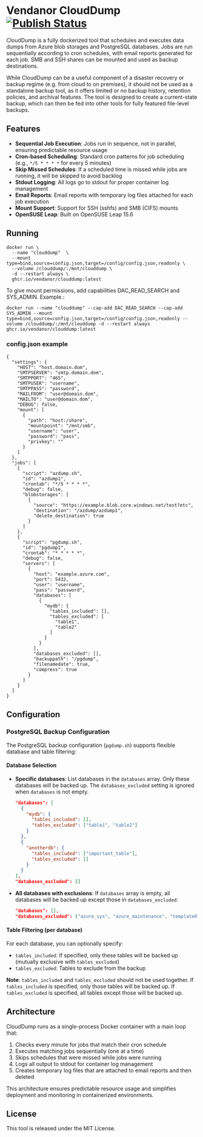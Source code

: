 # Vendanor CloudDump [![Publish Status](https://github.com/vendanor/CloudDump/workflows/Publish/badge.svg)](https://github.com/vendanor/CloudDump/actions)

CloudDump is a fully dockerized tool that schedules and executes data dumps from Azure blob storages and PostgreSQL databases. Jobs are run sequentially according to cron schedules, with email reports generated for each job. SMB and SSH shares can be mounted and used as backup destinations.

While CloudDump can be a useful component of a disaster recovery or backup regime (e.g. from cloud to on premises), it should not be used as a standalone backup tool, as it offers limited or no backup history, retention policies, and archival features. The tool is designed to create a current-state backup, which can then be fed into other tools for fully featured file-level backups.

## Features

- **Sequential Job Execution**: Jobs run in sequence, not in parallel, ensuring predictable resource usage
- **Cron-based Scheduling**: Standard cron patterns for job scheduling (e.g., `*/5 * * * *` for every 5 minutes)
- **Skip Missed Schedules**: If a scheduled time is missed while jobs are running, it will be skipped to avoid backlog
- **Stdout Logging**: All logs go to stdout for proper container log management
- **Email Reports**: Email reports with temporary log files attached for each job execution
- **Mount Support**: Support for SSH (sshfs) and SMB (CIFS) mounts
- **OpenSUSE Leap**: Built on OpenSUSE Leap 15.6

## Running

```docker 
docker run \
  --name "clouddump"  \
  --mount type=bind,source=config.json,target=/config/config.json,readonly \
  --volume /clouddump/:/mnt/clouddump \
  -d --restart always \
  ghcr.io/vendanor/clouddump:latest
```

To give mount permissions, add capabilities DAC_READ_SEARCH and SYS_ADMIN. Example.:

```docker run --name "clouddump" --cap-add DAC_READ_SEARCH --cap-add SYS_ADMIN --mount type=bind,source=config.json,target=/config/config.json,readonly --volume /clouddump/:/mnt/clouddump -d --restart always ghcr.io/vendanor/clouddump:latest```


### config.json example

    {
      "settings": {
        "HOST": "host.domain.dom",
        "SMTPSERVER": "smtp.domain.dom",
        "SMTPPORT": "465",
        "SMTPUSER": "username",
        "SMTPPASS": "password",
        "MAILFROM": "user@domain.dom",
        "MAILTO": "user@domain.dom",
        "DEBUG": false,
        "mount": [
          {
            "path": "host:/share",
            "mountpoint": "/mnt/smb",
            "username": "user",
            "password": "pass",
            "privkey": ""
          }
        ]
      },
      "jobs": [
        {
          "script": "azdump.sh",
          "id": "azdump1",
          "crontab": "*/5 * * * *",
          "debug": false,
          "blobstorages": [
            {
              "source": "https://example.blob.core.windows.net/test?etc",
              "destination": "/azdump/azdump1",
              "delete_destination": true
            }
          ]
        },
        {
          "script": "pgdump.sh",
          "id": "pgdump1",
          "crontab": "* * * * *",
          "debug": false,
          "servers": [
            {
              "host": "example.azure.com",
              "port": 5432,
              "user": "username",
              "pass": "password",
              "databases": [
                {
                  "mydb": {
                    "tables_included": [],
                    "tables_excluded": [
                      "table1",
                      "table2"
                    ]
                  }
                }
              ],
              "databases_excluded": [],
              "backuppath": "/pgdump",
              "filenamedate": true,
              "compress": true
            }
          ]
        }
      ]
    }
       
## Configuration

### PostgreSQL Backup Configuration

The PostgreSQL backup configuration (`pgdump.sh`) supports flexible database and table filtering:

#### Database Selection

- **Specific databases**: List databases in the `databases` array. Only these databases will be backed up. The `databases_excluded` setting is ignored when `databases` is not empty.
  ```json
  "databases": [
    {
      "mydb": {
        "tables_included": [],
        "tables_excluded": ["table1", "table2"]
      }
    },
    {
      "anotherdb": {
        "tables_included": ["important_table"],
        "tables_excluded": []
      }
    }
  ],
  "databases_excluded": []
  ```

- **All databases with exclusions**: If `databases` array is empty, all databases will be backed up except those in `databases_excluded`:
  ```json
  "databases": [],
  "databases_excluded": ["azure_sys", "azure_maintenance", "template0"]
  ```

#### Table Filtering (per database)

For each database, you can optionally specify:
- `tables_included`: If specified, only these tables will be backed up (mutually exclusive with `tables_excluded`)
- `tables_excluded`: Tables to exclude from the backup

**Note**: `tables_included` and `tables_excluded` should not be used together. If `tables_included` is specified, only those tables will be backed up. If `tables_excluded` is specified, all tables except those will be backed up.

## Architecture

CloudDump runs as a single-process Docker container with a main loop that:

1. Checks every minute for jobs that match their cron schedule
2. Executes matching jobs sequentially (one at a time)
3. Skips schedules that were missed while jobs were running
4. Logs all output to stdout for container log management
5. Creates temporary log files that are attached to email reports and then deleted

This architecture ensures predictable resource usage and simplifies deployment and monitoring in containerized environments.

## License

This tool is released under the MIT License.
